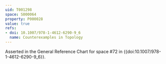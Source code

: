 ```yaml
---
uid: T001298
space: S000064
property: P000028
value: true
refs:
- doi: 10.1007/978-1-4612-6290-9_6
  name: Counterexamples in Topology
---
```


Asserted in the General Reference Chart for space #72 in
{{doi:10.1007/978-1-4612-6290-9_6}}.
